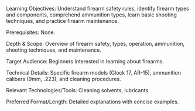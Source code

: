 Learning Objectives: Understand firearm safety rules, identify firearm types and components, comprehend ammunition types, learn basic shooting techniques, and practice firearm maintenance.

Prerequisites: None.

Depth & Scope: Overview of firearm safety, types, operation, ammunition, shooting techniques, and maintenance.

Target Audience: Beginners interested in learning about firearms.

Technical Details: Specific firearm models (Glock 17, AR-15), ammunition calibers (9mm, .223), and cleaning procedures.

Relevant Technologies/Tools: Cleaning solvents, lubricants.

Preferred Format/Length: Detailed explanations with concise examples.
